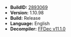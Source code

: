 - **BuildID:** [2893069](https://steamdb.info/patchnotes/2893069/)
- **Version:** 1.10.98
- **Build:** Release
- **Language:** English
- **Decompiler:** [FFDec v11.1.0](https://github.com/jindrapetrik/jpexs-decompiler/releases/tag/version11.1.0)
